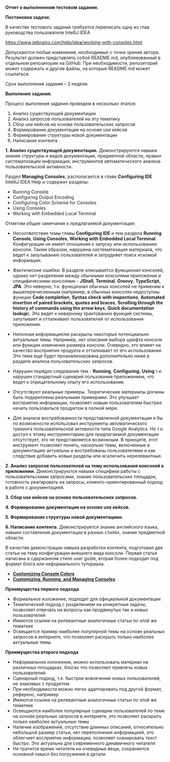 **Отчет о выполненном тестовом задании.**

**Постановка задачи.**

В качестве тестового задания требуется переписать одну из глав руководства пользователя IntelliJ IDEA

https://www.jetbrains.com/help/idea/working-with-consoles.html

Допускаются любые изменения, необходимые с точки зрения автора. Результат должен представлять собой README.md, опубликованный в отдельном репозитории на GitHub. При необходимости, репозиторий может содержать и другие файлы, на которые README.md может ссылаться.

Срок выполнения задания – 2 недели.

**Выполение задания.**

Процесс выполения задания проведем в несколько этапов:

 1. Анализ существующей документации
 2. Анализ запросов пользователей на эту тематику
 3. Сбор use кейсов на основе пользовательских запросов
 4. Формирование документации на основе use кейсов
 5. Формирование структуры новой документации 
 6. Написание контента


**1. Анализ существующей документации.** Демонстрируются навыки знания структуры и видов документации, предметной области, правил систематизации информации, инструментов автоматического анализа пользовательской активности.

Раздел **Managing Consoles**, располагается в главе **Configuring IDE** IntelliJ IDEA Help и содержит разделы:

 - Running Console
 - Configuring Output Encoding
 - Configuring Color Scheme for Consoles
 - Using Consoles
 - Working with Embedded Local Terminal

Отметим общие замечания к предлагаемой документации:

 - Несоответствие темы главы **Configuring IDE** и тем раздела **Running Console**, **Using Consoles**, **Working with Embedded Local Terminal**. Конфигурация не имеет отношения к запуску или использованию консоли. Таким образом, нарушена систематизация материала, что ведет к запутыванию пользователей  и затрудняет поиск искомой информации.
 
 - Фактические ошибки. В разделе описывается функционал консолей, однако нет разделения между обычными консолями приложения и специфическими консолями - **JShell**, **Terminal**, **Groovy**, **TypeScript**, **JPA**. Это неверно, т.к. функционал обычных консолей не применим к вышеперечисленным (например, в обычных консолях недоступны функции **Code completion**, **Syntax check with inspections**, **Automated insertion of paired brackets, quotes and braces**, **Scrolling through the history of commands using the arrow keys**, **Quick documentation lookup**). Это ведет к неверному трактованию функций системы, запутывает и отталкивает пользователей от использования приложения.
 
 - Неполная информация/не раскрыты некоторые потенциально актуальные темы. Например, нет описания выбора шрифта консоли или функции изменения размера консоли. Очевидно, это влияет на качество восприятия продукта и отталкивает от его использования. Это тема еще будет проанализирована дополнительно ниже в разделе анализа пользовательских запросов. 
 
 - Нарушен порядок следования тем - **Running**, **Configuring**, **Using** т.е. нарушен стандартный сценарий пользования приложением, что ведет к отрицательному опыту его использования.
 
 - Отсутствуют реальные примеры. Теоретические материалы должны быть подкреплены реальными примерами. Это улучшает восприятие информации, позволяет новым пользователям быстрее начать пользоваться продуктом в полной мере. 
 
 - Для анализа востребованности представленной документации я бы по возможности использовал инструменты автоматического трекинга пользовательской активности типа Google Analytics. Но т.к. доступ к этому инструментарию для предлагаемой документации отсутствует, это не представляется возможным. В принципе, этот инструмент позволяет понять, насколько темы, включенные в документацию актуальны и востребованы пользователями и как следствие добавить новые разделы или исключить нерелевантные.


**2. Анализ запросов пользователей на тему использования консолей в приложении.** Демонстрируются навыки специфики работы с пользовательскими запросами, знание пользовательских площадок, готовность реагировать на запросы, клиенто-ориентированный подход в работе с документацией.

**3. Сбор use кейсов на основе пользовательских запросов.**

**4. Формирование документации на основе use кейсов.**

**5. Формирование структуры новой документациии.**

**6. Написание контента**. Демонстрируется знание английского языка, навыки составления документации в разных стилях, знание предметной области.

В качестве демонстрации навыка разработки контента, подготовил две статьи на тему конфигурации внешнего вида консоли. Первая статья написана в сдержанном стиле user guide, вторая более подходит под формат блога или неформального туториала.

 - **[Customizing Console Colors](https://github.com/DmitryBondarenko1/solid-spoon/blob/master/ConsoleColor.md)** 
 - **[Customizing, Running, and Managing Consoles](https://github.com/DmitryBondarenko1/solid-spoon/blob/master/Console.md)** 

**Преимущества первого подхода**

 - Формальное изложение, подходит для официальной документации
 - Тематический подход с разделением на конкретные задачи, позволяет отвечать на вопросы как продвинутых так и новых пользователей
 - Имеются ссылки на релевантные аналогичные статьи по этой же тематике
 - Освещается пример наиболее популярной темы на основе реальных запросов в интернете, что позволяет раскрыть только наиболее актуальные темы

**Преимущества второго подхода**

 - Неформальное изложение, можно использовать материал на различных площадках, блогах что позволяет привлечь новых пользователей
 - Сценарный подход, т.е. быстрое вовлечение новых пользователей, не знакомых с продуктом
 - При необходимости можно легко адаптировать под другой формат, референс, например
 - Имеются ссылки на релевантные аналогичные статьи по этой же тематике
 - Освещаются наиболее популярные сценарии пользователей по теме на основе реальных запросов в интернете, это позволяет раскрыть только наиболее актуальные темы
 - Наличие изображений, отсутствие длинных описаний, относительно небольшой размер статьи, нет переполнения информацией, это облегчает восприятие информации, позволяет сканировать текст быстро. Это актуально для современного динамичного читателя
 - Не тратится время читателя на очевидные вещи, сохраняется основной смысл без погружения в детали
















  
